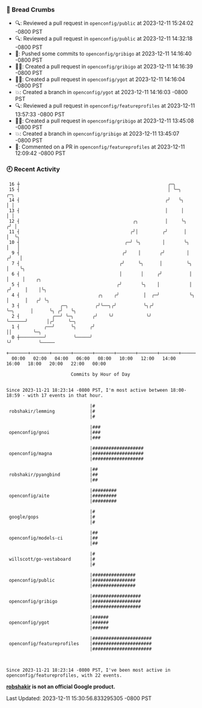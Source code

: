 ### 🍞 Bread Crumbs

 * 🔍: Reviewed a pull request in  `openconfig/public` at 2023-12-11 15:24:02 -0800 PST
 * 🔍: Reviewed a pull request in  `openconfig/public` at 2023-12-11 14:32:18 -0800 PST
 * 🚢: Pushed some commits to `openconfig/gribigo` at 2023-12-11 14:16:40 -0800 PST
 * ✍🏼: Created a pull request in `openconfig/gribigo` at 2023-12-11 14:16:39 -0800 PST
 * ✍🏼: Created a pull request in `openconfig/ygot` at 2023-12-11 14:16:04 -0800 PST
 * 💥: Created a branch in `openconfig/ygot` at 2023-12-11 14:16:03 -0800 PST
 * 🔍: Reviewed a pull request in  `openconfig/featureprofiles` at 2023-12-11 13:57:33 -0800 PST
 * ✍🏼: Created a pull request in `openconfig/gribigo` at 2023-12-11 13:45:08 -0800 PST
 * 💥: Created a branch in `openconfig/gribigo` at 2023-12-11 13:45:07 -0800 PST
 * 💬: Commented on a PR in  `openconfig/featureprofiles` at 2023-12-11 12:09:42 -0800 PST

### 🕘 Recent Activity
```
 16 ┼                                                       ╭─╮
 15 ┤                                                       │ ╰─╮                ╭─╮
 14 ┤                                                      ╭╯   ╰╮               │ │
 13 ┤                                                      │     │               │ │
 12 ┤                                          ╭╮          │     ╰╮             ╭╯ │
 11 ┤                                         ╭╯│         ╭╯      │             │  ╰╮
 10 ┤                                       ╭─╯ ╰╮        │       ╰╮            │   │
  9 ┤                                      ╭╯    │       ╭╯        │           ╭╯   │
  7 ┤                                     ╭╯     ╰╮      │         ╰╮          │    ╰╮
  6 ┤                                     │       │     ╭╯          │          │     │    ╭╮
  5 ┤                                    ╭╯       ╰╮    │           │         ╭╯     │    │╰╮
  4 ┤                             ╭╮    ╭╯         │  ╭─╯           ╰╮        │      │   ╭╯ ╰╮
  3 ┤               ╭─╮          ╭╯╰──╮╭╯          ╰╮╭╯              ╰─╮      │      ╰╮ ╭╯   ╰╮
  2 ┤            ╭──╯ ╰─╮       ╭╯    ╰╯            ╰╯                 ╰──────╯       │╭╯     ╰─╮
  1 ┤         ╭──╯      ╰╮     ╭╯                                                     ││        ╰─╮
  0 ┼─────────╯          ╰─────╯                                                      ╰╯          ╰─────
    +───────+───────+───────+───────+───────+───────+───────+───────+───────+───────+───────+───────+────
  00:00   02:00   04:00   06:00   08:00   10:00   12:00   14:00   16:00   18:00   20:00   22:00   00:00   

						Commits by Hour of Day


Since 2023-11-21 18:23:14 -0800 PST, I'm most active between 18:00-18:59 - with 17 events in that hour.

```



```
                               |#
 robshakir/lemming             |#
                               |#

                               |###
 openconfig/gnoi               |###
                               |###

                               |###################
 openconfig/magna              |###################
                               |###################

                               |##
 robshakir/pyangbind           |##
                               |##

                               |#########
 openconfig/aite               |#########
                               |#########

                               |#
 google/gops                   |#
                               |#

                               |##
 openconfig/models-ci          |##
                               |##

                               |#
 willscott/go-vestaboard       |#
                               |#

                               |################
 openconfig/public             |################
                               |################

                               |##################
 openconfig/gribigo            |##################
                               |##################

                               |######
 openconfig/ygot               |######
                               |######

                               |######################
 openconfig/featureprofiles    |######################
                               |######################



Since 2023-11-21 18:23:14 -0800 PST, I've been most active in openconfig/featureprofiles, with 22 events.

```
**[robshakir](mailto:robjs@google.com) is not an official Google product.**  


Last Updated: 2023-12-11 15:30:56.833295305 -0800 PST
